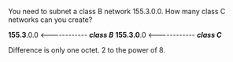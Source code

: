 You need to subnet a class B network 155.3.0.0. How many class C networks can you create?

**155.3**.0.0 <------------ ***class B***
**155.3.0**.0 <------------ ***class C***

Difference is only one octet. 2 to the power of 8.

